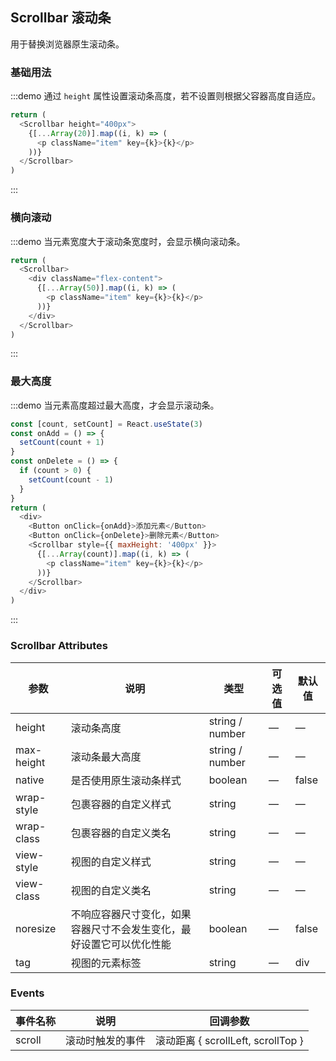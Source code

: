 ## Scrollbar 滚动条

用于替换浏览器原生滚动条。

### 基础用法

:::demo 通过 `height` 属性设置滚动条高度，若不设置则根据父容器高度自适应。

```js
return (
  <Scrollbar height="400px">
    {[...Array(20)].map((i, k) => (
      <p className="item" key={k}>{k}</p>
    ))}
  </Scrollbar>
)
```

:::

### 横向滚动

:::demo 当元素宽度大于滚动条宽度时，会显示横向滚动条。

```js
return (
  <Scrollbar>
    <div className="flex-content">
      {[...Array(50)].map((i, k) => (
        <p className="item" key={k}>{k}</p>
      ))}
    </div>
  </Scrollbar>
)
```

:::

### 最大高度

:::demo 当元素高度超过最大高度，才会显示滚动条。

```js
const [count, setCount] = React.useState(3)
const onAdd = () => {
  setCount(count + 1)
}
const onDelete = () => {
  if (count > 0) {
    setCount(count - 1)
  }
}
return (
  <div>
    <Button onClick={onAdd}>添加元素</Button>
    <Button onClick={onDelete}>删除元素</Button>
    <Scrollbar style={{ maxHeight: '400px' }}>
      {[...Array(count)].map((i, k) => (
        <p className="item" key={k}>{k}</p>
      ))}
    </Scrollbar>
  </div>
)
```

:::

### Scrollbar Attributes

| 参数          | 说明            | 类型            | 可选值                 | 默认值   |
|-------------  |---------------- |---------------- |---------------------- |-------- |
| height          | 滚动条高度         | string / number  |          —             |    —     |
| max-height          | 滚动条最大高度         | string / number  |          —             |    —     |
| native          | 是否使用原生滚动条样式         | boolean  |          —             |    false     |
| wrap-style    | 包裹容器的自定义样式  | string | — |    —  |
| wrap-class  | 包裹容器的自定义类名    | string  |    —  |  — |
| view-style  | 视图的自定义样式    | string  |    —  |  — |
| view-class  | 视图的自定义类名    | string  |    —  |  — |
| noresize  | 不响应容器尺寸变化，如果容器尺寸不会发生变化，最好设置它可以优化性能    | boolean  |    —  |  false |
| tag  | 视图的元素标签    | string  |    —  |  div |

### Events

| 事件名称 | 说明 | 回调参数 |
|---------- |-------- |---------- |
| scroll | 滚动时触发的事件 | 滚动距离 { scrollLeft, scrollTop }|
